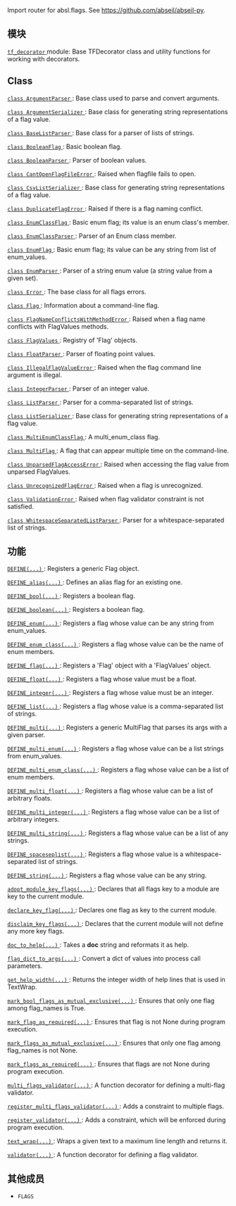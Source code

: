 Import router for absl.flags. See https://github.com/abseil/abseil-py.

## 模块
[ `tf_decorator` ](https://tensorflow.google.cn/api_docs/python/tf/compat/v1/flags/tf_decorator) module: Base TFDecorator class and utility functions for working with decorators.

## Class 
[ `class ArgumentParser` ](https://tensorflow.google.cn/api_docs/python/tf/compat/v1/flags/ArgumentParser): Base class used to parse and convert arguments.

[ `class ArgumentSerializer` ](https://tensorflow.google.cn/api_docs/python/tf/compat/v1/flags/ArgumentSerializer): Base class for generating string representations of a flag value.

[ `class BaseListParser` ](https://tensorflow.google.cn/api_docs/python/tf/compat/v1/flags/BaseListParser): Base class for a parser of lists of strings.

[ `class BooleanFlag` ](https://tensorflow.google.cn/api_docs/python/tf/compat/v1/flags/BooleanFlag): Basic boolean flag.

[ `class BooleanParser` ](https://tensorflow.google.cn/api_docs/python/tf/compat/v1/flags/BooleanParser): Parser of boolean values.

[ `class CantOpenFlagFileError` ](https://tensorflow.google.cn/api_docs/python/tf/compat/v1/flags/CantOpenFlagFileError): Raised when flagfile fails to open.

[ `class CsvListSerializer` ](https://tensorflow.google.cn/api_docs/python/tf/compat/v1/flags/CsvListSerializer): Base class for generating string representations of a flag value.

[ `class DuplicateFlagError` ](https://tensorflow.google.cn/api_docs/python/tf/compat/v1/flags/DuplicateFlagError): Raised if there is a flag naming conflict.

[ `class EnumClassFlag` ](https://tensorflow.google.cn/api_docs/python/tf/compat/v1/flags/EnumClassFlag): Basic enum flag; its value is an enum class's member.

[ `class EnumClassParser` ](https://tensorflow.google.cn/api_docs/python/tf/compat/v1/flags/EnumClassParser): Parser of an Enum class member.

[ `class EnumFlag` ](https://tensorflow.google.cn/api_docs/python/tf/compat/v1/flags/EnumFlag): Basic enum flag; its value can be any string from list of enum_values.

[ `class EnumParser` ](https://tensorflow.google.cn/api_docs/python/tf/compat/v1/flags/EnumParser): Parser of a string enum value (a string value from a given set).

[ `class Error` ](https://tensorflow.google.cn/api_docs/python/tf/compat/v1/flags/Error): The base class for all flags errors.

[ `class Flag` ](https://tensorflow.google.cn/api_docs/python/tf/compat/v1/flags/Flag): Information about a command-line flag.

[ `class FlagNameConflictsWithMethodError` ](https://tensorflow.google.cn/api_docs/python/tf/compat/v1/flags/FlagNameConflictsWithMethodError): Raised when a flag name conflicts with FlagValues methods.

[ `class FlagValues` ](https://tensorflow.google.cn/api_docs/python/tf/compat/v1/flags/FlagValues): Registry of 'Flag' objects.

[ `class FloatParser` ](https://tensorflow.google.cn/api_docs/python/tf/compat/v1/flags/FloatParser): Parser of floating point values.

[ `class IllegalFlagValueError` ](https://tensorflow.google.cn/api_docs/python/tf/compat/v1/flags/IllegalFlagValueError): Raised when the flag command line argument is illegal.

[ `class IntegerParser` ](https://tensorflow.google.cn/api_docs/python/tf/compat/v1/flags/IntegerParser): Parser of an integer value.

[ `class ListParser` ](https://tensorflow.google.cn/api_docs/python/tf/compat/v1/flags/ListParser): Parser for a comma-separated list of strings.

[ `class ListSerializer` ](https://tensorflow.google.cn/api_docs/python/tf/compat/v1/flags/ListSerializer): Base class for generating string representations of a flag value.

[ `class MultiEnumClassFlag` ](https://tensorflow.google.cn/api_docs/python/tf/compat/v1/flags/MultiEnumClassFlag): A multi_enum_class flag.

[ `class MultiFlag` ](https://tensorflow.google.cn/api_docs/python/tf/compat/v1/flags/MultiFlag): A flag that can appear multiple time on the command-line.

[ `class UnparsedFlagAccessError` ](https://tensorflow.google.cn/api_docs/python/tf/compat/v1/flags/UnparsedFlagAccessError): Raised when accessing the flag value from unparsed FlagValues.

[ `class UnrecognizedFlagError` ](https://tensorflow.google.cn/api_docs/python/tf/compat/v1/flags/UnrecognizedFlagError): Raised when a flag is unrecognized.

[ `class ValidationError` ](https://tensorflow.google.cn/api_docs/python/tf/compat/v1/flags/ValidationError): Raised when flag validator constraint is not satisfied.

[ `class WhitespaceSeparatedListParser` ](https://tensorflow.google.cn/api_docs/python/tf/compat/v1/flags/WhitespaceSeparatedListParser): Parser for a whitespace-separated list of strings.

## 功能
[ `DEFINE(...)` ](https://tensorflow.google.cn/api_docs/python/tf/compat/v1/flags/DEFINE): Registers a generic Flag object.

[ `DEFINE_alias(...)` ](https://tensorflow.google.cn/api_docs/python/tf/compat/v1/flags/DEFINE_alias): Defines an alias flag for an existing one.

[ `DEFINE_bool(...)` ](https://tensorflow.google.cn/api_docs/python/tf/compat/v1/flags/DEFINE_bool): Registers a boolean flag.

[ `DEFINE_boolean(...)` ](https://tensorflow.google.cn/api_docs/python/tf/compat/v1/flags/DEFINE_bool): Registers a boolean flag.

[ `DEFINE_enum(...)` ](https://tensorflow.google.cn/api_docs/python/tf/compat/v1/flags/DEFINE_enum): Registers a flag whose value can be any string from enum_values.

[ `DEFINE_enum_class(...)` ](https://tensorflow.google.cn/api_docs/python/tf/compat/v1/flags/DEFINE_enum_class): Registers a flag whose value can be the name of enum members.

[ `DEFINE_flag(...)` ](https://tensorflow.google.cn/api_docs/python/tf/compat/v1/flags/DEFINE_flag): Registers a 'Flag' object with a 'FlagValues' object.

[ `DEFINE_float(...)` ](https://tensorflow.google.cn/api_docs/python/tf/compat/v1/flags/DEFINE_float): Registers a flag whose value must be a float.

[ `DEFINE_integer(...)` ](https://tensorflow.google.cn/api_docs/python/tf/compat/v1/flags/DEFINE_integer): Registers a flag whose value must be an integer.

[ `DEFINE_list(...)` ](https://tensorflow.google.cn/api_docs/python/tf/compat/v1/flags/DEFINE_list): Registers a flag whose value is a comma-separated list of strings.

[ `DEFINE_multi(...)` ](https://tensorflow.google.cn/api_docs/python/tf/compat/v1/flags/DEFINE_multi): Registers a generic MultiFlag that parses its args with a given parser.

[ `DEFINE_multi_enum(...)` ](https://tensorflow.google.cn/api_docs/python/tf/compat/v1/flags/DEFINE_multi_enum): Registers a flag whose value can be a list strings from enum_values.

[ `DEFINE_multi_enum_class(...)` ](https://tensorflow.google.cn/api_docs/python/tf/compat/v1/flags/DEFINE_multi_enum_class): Registers a flag whose value can be a list of enum members.

[ `DEFINE_multi_float(...)` ](https://tensorflow.google.cn/api_docs/python/tf/compat/v1/flags/DEFINE_multi_float): Registers a flag whose value can be a list of arbitrary floats.

[ `DEFINE_multi_integer(...)` ](https://tensorflow.google.cn/api_docs/python/tf/compat/v1/flags/DEFINE_multi_integer): Registers a flag whose value can be a list of arbitrary integers.

[ `DEFINE_multi_string(...)` ](https://tensorflow.google.cn/api_docs/python/tf/compat/v1/flags/DEFINE_multi_string): Registers a flag whose value can be a list of any strings.

[ `DEFINE_spaceseplist(...)` ](https://tensorflow.google.cn/api_docs/python/tf/compat/v1/flags/DEFINE_spaceseplist): Registers a flag whose value is a whitespace-separated list of strings.

[ `DEFINE_string(...)` ](https://tensorflow.google.cn/api_docs/python/tf/compat/v1/flags/DEFINE_string): Registers a flag whose value can be any string.

[ `adopt_module_key_flags(...)` ](https://tensorflow.google.cn/api_docs/python/tf/compat/v1/flags/adopt_module_key_flags): Declares that all flags key to a module are key to the current module.

[ `declare_key_flag(...)` ](https://tensorflow.google.cn/api_docs/python/tf/compat/v1/flags/declare_key_flag): Declares one flag as key to the current module.

[ `disclaim_key_flags(...)` ](https://tensorflow.google.cn/api_docs/python/tf/compat/v1/flags/disclaim_key_flags): Declares that the current module will not define any more key flags.

[ `doc_to_help(...)` ](https://tensorflow.google.cn/api_docs/python/tf/compat/v1/flags/doc_to_help): Takes a **doc**  string and reformats it as help.

[ `flag_dict_to_args(...)` ](https://tensorflow.google.cn/api_docs/python/tf/compat/v1/flags/flag_dict_to_args): Convert a dict of values into process call parameters.

[ `get_help_width(...)` ](https://tensorflow.google.cn/api_docs/python/tf/compat/v1/flags/get_help_width): Returns the integer width of help lines that is used in TextWrap.

[ `mark_bool_flags_as_mutual_exclusive(...)` ](https://tensorflow.google.cn/api_docs/python/tf/compat/v1/flags/mark_bool_flags_as_mutual_exclusive): Ensures that only one flag among flag_names is True.

[ `mark_flag_as_required(...)` ](https://tensorflow.google.cn/api_docs/python/tf/compat/v1/flags/mark_flag_as_required): Ensures that flag is not None during program execution.

[ `mark_flags_as_mutual_exclusive(...)` ](https://tensorflow.google.cn/api_docs/python/tf/compat/v1/flags/mark_flags_as_mutual_exclusive): Ensures that only one flag among flag_names is not None.

[ `mark_flags_as_required(...)` ](https://tensorflow.google.cn/api_docs/python/tf/compat/v1/flags/mark_flags_as_required): Ensures that flags are not None during program execution.

[ `multi_flags_validator(...)` ](https://tensorflow.google.cn/api_docs/python/tf/compat/v1/flags/multi_flags_validator): A function decorator for defining a multi-flag validator.

[ `register_multi_flags_validator(...)` ](https://tensorflow.google.cn/api_docs/python/tf/compat/v1/flags/register_multi_flags_validator): Adds a constraint to multiple flags.

[ `register_validator(...)` ](https://tensorflow.google.cn/api_docs/python/tf/compat/v1/flags/register_validator): Adds a constraint, which will be enforced during program execution.

[ `text_wrap(...)` ](https://tensorflow.google.cn/api_docs/python/tf/compat/v1/flags/text_wrap): Wraps a given text to a maximum line length and returns it.

[ `validator(...)` ](https://tensorflow.google.cn/api_docs/python/tf/compat/v1/flags/validator): A function decorator for defining a flag validator.

## 其他成员
-  `FLAGS`  
